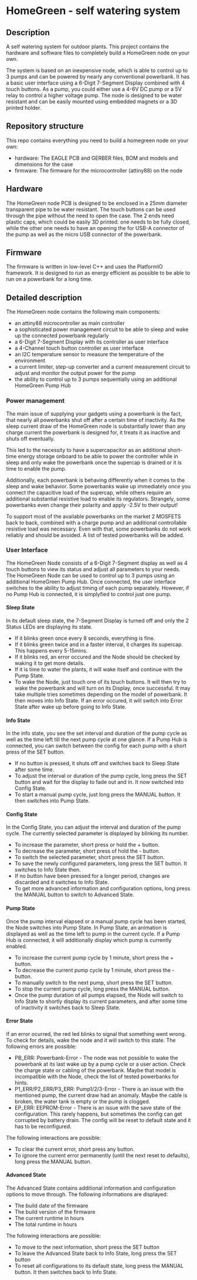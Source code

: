 # HomeGreen - self watering system
## Description
A self watering system for outdoor plants. This project contains the hardware and software files to completely build a HomeGreen node on your own.

The system is based on an inexpensive node, which is able to control up to 3 pumps and can be powered by nearly any conventional powerbank. It has a basic user interface using a 6-Digit 7-Segment Display combined with 4 touch buttons. As a pump, you could either use a 4-6V DC pump or a 5V relay to control a higher voltage pump. The node is designed to be water resistant and can be easily mounted using embedded magnets or a 3D printed holder.

## Repository structure
This repo contains everything you need to build a homegreen node on your own:

- hardware: The EAGLE PCB and GERBER files, BOM and models and dimensions for the case
- firmware: The firmware for the microcontroller (attiny88) on the node

## Hardware
The HomeGreen node PCB is designed to be enclosed in a 25mm diameter transparent pipe to be water resistant. The touch buttons can be used through the pipe without the need to open the case. The 2 ends need plastic caps, which could be easily 3D printed. one needs to be fully closed, while the other one needs to have an opening the for USB-A connector of the pump as well as the micro USB connector of the powerbank.

## Firmware
The firmware is written in low-level C++ and uses the PlatformIO framework. It is designed to run as energy efficient as possible to be able to run on a powerbank for a long time.

## Detailed description
The HomeGreen node contains the following main components:
- an attiny88 microcontroller as main controller
- a sophisticated power management circuit to be able to sleep and wake up the connected powerbank regularly
- a 6-Digit 7-Segment Display with its controller as user interface
- a 4-Channel touch button controller as user interface
- an I2C temperature sensor to measure the temperature of the environment
- a current limiter, step-up converter and a current measurement circuit to adjust and monitor the output power for the pump
- the ability to control up to 3 pumps sequentially using an additional HomeGreen Pump Hub

### Power management
The main issue of supplying your gadgets using a powerbank is the fact, that nearly all powerbanks shut off after a certain time of inactivity. As the sleep current draw of the HomeGreen node is substantially lower than any charge current the powerbank is designed for, it treats it as inactive and shuts off eventually. 

This led to the necessity to have a supercapacitor as an additional short-time energy storage onboard to be able to power the controller while in sleep and only wake the powerbank once the supercap is drained or it is time to enable the pump.

Additionally, each powerbank is behaving differently when it comes to the sleep and wake behavior. Some powerbanks wake up immediately once you connect the capacitive load of the supercap, while others require an additional substantial resistive load to enable its regulators. Strangely, some powerbanks even change their polarity and apply -2.5V to their output!

To support most of the available powerbanks on the market 2 MOSFETS back to back, combined with a charge pump and an additional controllable resistive load was necessary. Even with that, some powerbanks do not work reliably and should be avoided. A list of tested powerbanks will be added.

### User Interface
The HomeGreen Node consists of a 6-Digit 7-Segment display as well as 4 touch buttons to view its status and adjust all parameters to your needs. The HomeGreen Node can be used to control up to 3 pumps using an additional HomeGreen Pump Hub. Once connected, the user interface switches to the ability to adjust timing of each pump separately. However, if no Pump Hub is connected, it is simplyfied to control just one pump.

#### Sleep State
In its default sleep state, the 7-Segment Display is turned off and only the 2 Status LEDs are displaying its state. 
- If it blinks green once every 8 seconds, everything is fine. 
- If it blinks green twice and in a faster interval, it charges its supercap. This happens every 5-15mins. 
- If it blinks red, an error occured and the Node should be checked by waking it to get more details.
- If it is time to water the plants, it will wake itself and continue with the Pump State.
- To wake the Node, just touch one of its touch buttons. It will then try to wake the powerbank and will turn on its Display, once successful. It may take multiple tries sometimes depending on the model of powerbank. It then moves into Info State. If an error occured, it will switch into Error State after wake up before going to Info State.

#### Info State
In the info state, you see the set interval and duration of the pump cycle as well as the time left till the next pump cycle at one glance. If a Pump Hub is connected, you can switch between the config for each pump with a short press of the SET button.
- If no button is pressed, it shuts off and switches back to Sleep State after some time.
- To adjust the interval or duration of the pump cycle, long press the SET button and wait for the display to fade out and in. It now switched into Config State.
- To start a manual pump cycle, just long press the MANUAL button. It then switches into Pump State.

#### Config State
In the Config State, you can adjust the interval and duration of the pump cycle. The currently selected parameter is displayed by blinking its number.
- To increase the parameter, short press or hold the + button.
- To decrease the parameter, short press of hold the - button.
- To switch the selected parameter, short press the SET button.
- To save the newly configured parameters, long press the SET button. It switches to Info State then.
- If no button have been pressed for a longer period, changes are discarded and it switches to Info State.
- To get more advanced information and configuration options, long press the MANUAL button to switch to Advanced State.

#### Pump State
Once the pump interval elapsed or a manual pump cycle has been started, the Node switches into Pump State. In Pump State, an animation is displayed as well as the time left to pump in the current cycle. If a Pump Hub is connected, it will additionally display which pump is currently enabled.
- To increase the current pump cycle by 1 minute, short press the + button.
- To decrease the current pump cycle by 1 minute, short press the - button.
- To manually switch to the next pump, short press the SET button.
- To stop the current pump cycle, long press the MANUAL button.
- Once the pump duration of all pumps elapsed, the Node will switch to Info State to shortly display its current parameters, and after some time of inactivity it switches back to Sleep State.

#### Error State
If an error ocurred, the red led blinks to signal that something went wrong. To check for details, wake the node and it will switch to this state.
The following errors are possible:
- PB_ERR: Powerbank-Error - The node was not possible to wake the powerbank at its last wake up by a pump cycle or a user action. Check the charge state or cabling of the powerbank. Maybe that model is incompatible with the Node, check the list of tested powerbanks for hints.
- P1_ERR/P2_ERR/P3_ERR: Pump1/2/3-Error - There is an issue with the mentioned pump, the current draw had an anomaly. Maybe the cable is broken, the water tank is empty or the pump is clogged.
- EP_ERR: EEPROM-Error - There is an issue with the save state of the configuration. This rarely happens, but sometimes the config can get corrupted by battery drain. The config will be reset to default state and it has to be reconfigured.

The following interactions are possible:
- To clear the current error, short press any button.
- To ignore the current error permanently (until the next reset to defaults), long press the MANUAL button.

#### Advanced State
The Advanced State contains additional information and configuration options to move through.
The following informations are displayed:
- The build date of the firmware
- The build version of the firmware
- The current runtime in hours
- The total runtime in hours

The following interactions are possible:
- To move to the next information, short press the SET button
- To leave the Advanced State back to Info State, long press the SET button
- To reset all configurations to its default state, long press the MANUAL button. It then switches back to Info State.
